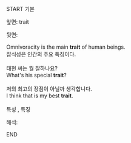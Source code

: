 START
기본

앞면:
trait


뒷면:
<div>Omnivoracity is the main <strong>trait</strong> of human beings. </div><div><div>잡식성은 인간의 주요 특징이다.</div></div><div><br></div><div><div><div>태현 씨는 뭘 잘하나요?</div></div><div><div>What's his special <strong>trait</strong>?</div></div></div><br><div><div>저의 최고의 장점이 아닐까 생각합니다.</div></div><div><div>I think that is my best <strong>trait</strong>.</div></div><br>특성 , 특징<br>


해석:

END